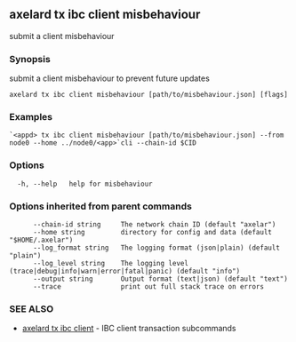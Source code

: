 ## axelard tx ibc client misbehaviour

submit a client misbehaviour

### Synopsis

submit a client misbehaviour to prevent future updates

```
axelard tx ibc client misbehaviour [path/to/misbehaviour.json] [flags]
```

### Examples

```
`<appd> tx ibc client misbehaviour [path/to/misbehaviour.json] --from node0 --home ../node0/<app>`cli --chain-id $CID
```

### Options

```
  -h, --help   help for misbehaviour
```

### Options inherited from parent commands

```
      --chain-id string     The network chain ID (default "axelar")
      --home string         directory for config and data (default "$HOME/.axelar")
      --log_format string   The logging format (json|plain) (default "plain")
      --log_level string    The logging level (trace|debug|info|warn|error|fatal|panic) (default "info")
      --output string       Output format (text|json) (default "text")
      --trace               print out full stack trace on errors
```

### SEE ALSO

- [axelard tx ibc client](/cli-docs/v0_31_1/axelard_tx_ibc_client) - IBC client transaction subcommands
